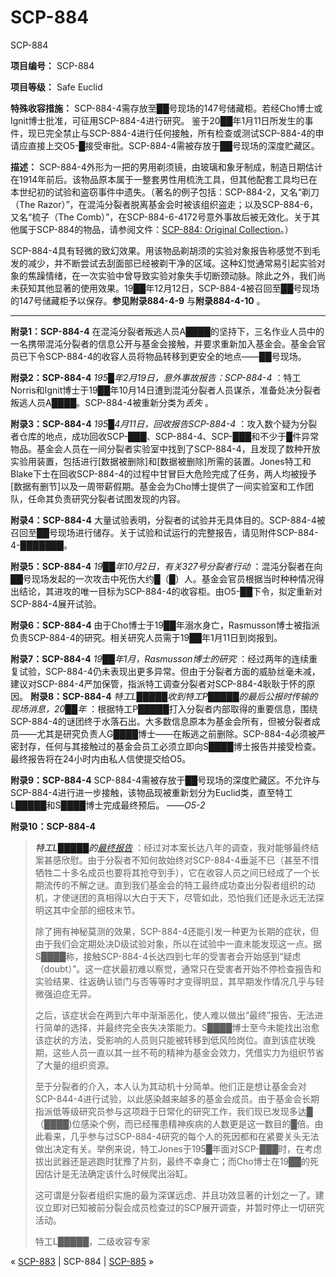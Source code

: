 # SCP-884
                        




SCP-884



**项目编号：** SCP-884

**项目等级：** Safe Euclid

**特殊收容措施：** SCP-884-4需存放至██号现场的147号储藏柜。若经Cho博士或Ignit博士批准，可征用SCP-884-4进行研究。 鉴于20██年1月11日所发生的事件，现已完全禁止与SCP-884-4进行任何接触，所有检查或测试SCP-884-4的申请应直接上交O5-█接受审批。SCP-884-4需被存放于██号现场的深度贮藏区。

**描述：** SCP-884-4外形为一把的男用剃须镜，由玻璃和象牙制成，制造日期估计在1914年前后。该物品原本属于一整套男性用梳洗工具，但其他配套工具均已在本世纪初的试验和盗窃事件中遗失。（著名的例子包括：SCP-884-2，又名“剃刀（The Razor）”，在混沌分裂者脱离基金会时被该组织盗走；以及SCP-884-6，又名“梳子（The Comb）”，在SCP-884-6-4172号意外事故后被无效化。关于其他属于SCP-884的物品，请参阅文件：<a shape='rect' class='newpage' href='/scp-884-original-collection'>SCP-884: Original Collection</a>。）

SCP-884-4具有轻微的致幻效果。用该物品剃胡须的实验对象报告称感觉不到毛发的减少，并不断尝试去刮面部已经被剃干净的区域。这种幻觉通常易引起实验对象的焦躁情绪，在一次实验中曾导致实验对象失手切断颈动脉。除此之外，我们尚未获知其他显著的使用效果。19██年12月12日，SCP-884-4被召回至██号现场的147号储藏柜予以保存。**参见附录884-4-9** 与**附录884-4-10** 。


---

**附录1：SCP-884-4** 
在混沌分裂者叛逃人员A████的坚持下，三名作业人员中的一名携带混沌分裂者的信息公开与基金会接触，并要求重新加入基金会。基金会官员已下令SCP-884-4的收容人员将物品转移到更安全的地点——██号现场。

**附录2：SCP-884-4** 
*195█年2月19日，意外事故报告：SCP-884-4* ：特工Norris和Ignit博士于19██年10月14日遭到混沌分裂者人员谋杀，准备处决分裂者叛逃人员A████。SCP-884-4被重新分类为*丢失* 。

**附录3：SCP-884-4** 
*195█4月11日，回收报告SCP-884-4* ：攻入数个疑为分裂者仓库的地点，成功回收SCP-███、SCP-884-4、SCP-███和不少于█件异常物品。基金会人员在一间分裂者实验室中找到了SCP-884-4，且发现了数种开放实验用装置，包括进行[数据被删除]和[数据被删除]所需的装置。Jones特工和Blake下士在回收SCP-884-4的过程中甘冒巨大危险完成了任务，两人均被授予[数据有删节]以及一周带薪假期。基金会为Cho博士提供了一间实验室和工作团队，任命其负责研究分裂者试图发现的内容。

**附录4：SCP-884-4** 
大量试验表明，分裂者的试验并无具体目的。SCP-884-4被召回至██号现场进行储存。关于试验和试运行的完整报告，请见附件SCP-884-4-███████。

**附录5：SCP-884-4** 
*19██年10月2日，有关327号分裂者行动* ：混沌分裂者在向██号现场发起的一次攻击中死伤大约█（█）人。基金会官员根据当时种种情况得出结论，其进攻的唯一目标为SCP-884-4的收容柜。由O5-██下令，拟定重新对SCP-884-4展开试验。

**附录6：SCP-884-4** 
由于Cho博士于19██年溺水身亡，Rasmusson博士被指派负责SCP-884-4的研究。相关研究人员需于19██年1月11日到岗报到。

**附录7：SCP-884-4** 
*19██年1月，Rasmusson博士的研究* ：经过两年的连续重复试验，SCP-884-4仍未表现出更多异常。但由于分裂者方面的威胁丝毫未减，建议对SCP-884-4严加保管，指派特工调查分裂者对SCP-884-4耿耿于怀的原因。
<a shape='rect' name='IHOI' />
**附录8：SCP-884-4** 
*特工L█████收到特工P█████的最后公报时传输的现场消息，20██年* ：根据特工P█████打入分裂者内部取得的重要信息，围绕SCP-884-4的谜团终于水落石出。大多数信息原本为基金会所有，但被分裂者成员——尤其是研究负责人G████博士——在叛逃之前删除。SCP-884-4必须被严密封存，任何与其接触过的基金会员工必须立即向S████博士报告并接受检查。最终报告将在24小时内由私人信使提交给O5。

**附录9：SCP-884-4** 
SCP-884-4需被存放于██号现场的深度贮藏区。不允许与SCP-884-4进行进一步接触，该物品现被重新划分为Euclid类，直至特工L█████和S████博士完成最终预后。 ——*O5-2* 

**附录10：SCP-884-4** 


> *特工L█████的<a shape='rect' href='http://scp-wiki.wdfiles.com/local--files/scp-884/Vocaroo_vW73F0wqeJjtRId1N.mp3' target='_blank'>&#26368;&#32456;&#25253;&#21578;</a>* ：经过对本案长达八年的调查，我对能够最终结案甚感欣慰。由于分裂者不知何故始终对SCP-884-4垂涎不已（甚至不惜牺牲二十多名成员也要将其抢夺到手），它在收容人员之间已经成了一个长期流传的不解之谜。直到我们基金会的特工最终成功查出分裂者组织的动机，才使谜团的真相得以大白于天下，尽管如此，恐怕我们还是永远无法探明这其中全部的细枝末节。
> 
> 除了拥有神秘莫测的效果，SCP-884-4还能引发一种更为长期的症状，但由于我们会定期处决D级试验对象，所以在试验中一直未能发现这一点。据S████称，接触SCP-884-4长达四到七年的受害者会开始感到“疑虑（doubt）”。这一症状最初难以察觉，通常只在受害者开始不停检查报告和实验结果、往返确认锁门与否等等时才变得明显，其早期发作情况几乎与轻微强迫症无异。
> 
> 之后，该症状会在两到六年中渐渐恶化，使人难以做出“最终”报告、无法进行简单的选择，并最终完全丧失决策能力。S████博士至今未能找出治愈该症状的方法，受影响的人员则只能被转移到低风险岗位。直到该症状晚期，这些人员一直以其一丝不苟的精神为基金会效力，凭借实力为组织节省了大量的组织资源。
> 
> 至于分裂者的介入，本人认为其动机十分简单。他们正是想让基金会对SCP-844-4进行试验，以此感染越来越多的基金会成员。由于基金会长期指派低等级研究员参与这项趋于日常化的研究工作，我们现已发现多达█（████)位感染个例，而已经罹患精神疾病的人数更是这一数目的█倍。由此看来，几乎参与过SCP-884-4研究的每个人的死因都和在紧要关头无法做出决定有关。举例来说，特工Jones于195█年面对SCP-███时，在考虑拔出武器还是逃跑时犹豫了片刻，最终不幸身亡；而Cho博士在19██的死因估计是无法确定该什么时候爬出浴缸。
> 
> 这可谓是分裂者组织实施的最为深谋远虑、并且功效显著的计划之一了。建议立即对已知被前分裂会成员检查过的SCP展开调查，并暂时停止一切研究活动。
> 
> 特工L█████，二级收容专家
> 



« [SCP-883](/scp-883) | SCP-884 | [SCP-885](/scp-885) »





                    